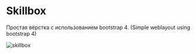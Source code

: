 # Skillbox

Простая вёрстка с использованием bootstrap 4. (Simple weblayout using bootstrap 4)

![skillbox](https://github.com/Lim0naDK/Skillbox/assets/145338529/d8cb3ba3-efd7-44fe-8add-7ce21bc2cca7)
